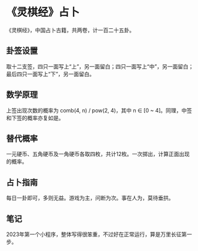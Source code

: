 # 《灵棋经》占卜

《灵棋经》，中国占卜古籍，共两卷，计一百二十五卦。

## 卦签设置

取十二支签，四只一面写上“上”，另一面留白；四只一面写上“中”，另一面留白；最后四只一面写上“下”，另一面留白。

## 数学原理

上签出现次数的概率为 comb(4, n) / pow(2, 4)，其中 n ∈ [0 ~ 4]。同理，中签和下签的概率亦复如是。

## 替代概率

一元硬币、五角硬币及一角硬币各取四枚，共计12枚。一次掷出，计算正面出现的概率。

## 占卜指南

每日一卦即可，多则无益。游戏为主，问断为次。事在人为，莫待垂拱。

## 笔记

2023年第一个小程序，整体写得很笨重，不过好在正常运行，算是万里长征第一步。
